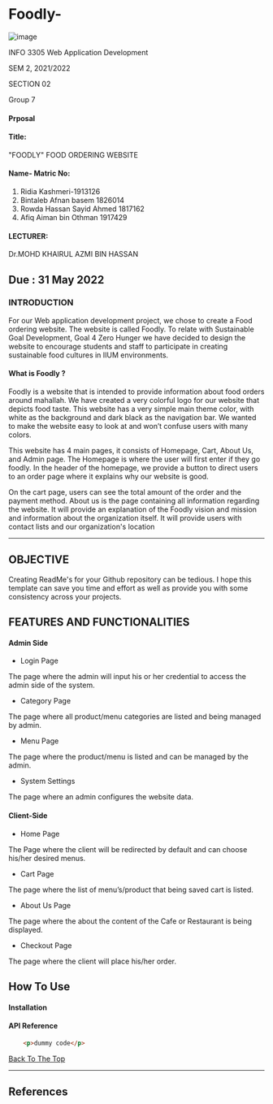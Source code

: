 # Foodly-

![image](https://user-images.githubusercontent.com/97139623/170854403-7cee3791-562d-4111-b070-bcb2a0e25797.png)

INFO 3305 Web Application Development

 SEM 2, 2021/2022 
 
 SECTION 02
 
Group 7

#### Prposal

#### Title:
 "FOODLY" FOOD ORDERING WEBSITE 


#### Name- Matric No:
1. Ridia Kashmeri-1913126
2. Bintaleb Afnan basem 1826014
3. Rowda Hassan Sayid Ahmed 1817162
4. Afiq Aiman bin Othman 1917429

#### LECTURER:

Dr.MOHD KHAIRUL AZMI BIN HASSAN 

Due :
31 May 2022
---

### INTRODUCTION


For our Web application development project, we chose to create a Food ordering website. The website is called Foodly. To relate with Sustainable Goal Development, Goal 4 Zero Hunger we have decided to design the website to encourage students and staff to participate in creating sustainable food cultures in  IIUM  environments. 

 #### What is Foodly ? 

 Foodly is a website that is intended to provide information about food orders around mahallah. We have created a very colorful logo for our website that depicts food taste. This website has a very simple main theme color, with white as the background and dark black as the navigation bar. We wanted to make the website easy to look at and won’t confuse users with many colors. 

 This website has 4 main pages, it consists of Homepage, Cart, About Us,  and Admin page. The Homepage is where the user will first enter if they go foodly. In the header of the homepage, we provide a button to direct users to an order page 
where it explains why our website is good.  

 On the cart page, users can see the total amount of the order and the payment method. About us is the page containing all information regarding the website. It will provide an explanation of the Foodly vision and mission and information about the organization itself. It will provide users with contact lists and our organization's location

---

## OBJECTIVE

Creating ReadMe's for your Github repository can be tedious.  I hope this template can save you time and effort as well as provide you with some consistency across your projects.

##  FEATURES AND FUNCTIONALITIES 

#### Admin Side
- Login Page

The page where the admin will input his or her credential to access the admin side of the system.
- Category Page

The page where all product/menu categories are listed and being managed by admin.
- Menu Page

The page where the product/menu is listed and can be managed by the admin.
- System Settings

The page where an admin configures the website data.
#### Client-Side
- Home Page

The Page where the client will be redirected by default and can choose his/her desired menus.
- Cart Page

The page where the list of menu’s/product that being saved cart is listed.
- About Us Page

The page where the about the content of the Cafe or Restaurant is being displayed.
- Checkout Page

The page where the client will place his/her order.

## How To Use

#### Installation



#### API Reference

```html
    <p>dummy code</p>
```
[Back To The Top](#read-me-template)

---

## References


